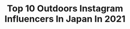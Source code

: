 ---
title: Top 10 Outdoors Instagram Influencers In Japan In 2021
description: >-
  Find top outdoors Instagram influencers in Japan in 2021. Most popular hashtags: #camping #outdoors #camp #camphack.
platform: Instagram
hits: 155
text_top: See the top-rated Instagram profiles on inBeat.
text_bottom: Our search engine has 155 Instagram influencers like this in Japan for you to connect with.
profiles:
  - username: "kasemaru.good.old.days"
    fullname: >-
      kasemaru
    bio: >-
      ☆Yuta kase🔥🤠🔥 ★Japan🇯🇵nagano Bushcraft🔥Outdoors🔥Survival ▪️Daily Outdoors & Bushcrafting!! #ブッシュクラフト#アウトドア #サバイバル#キャンプ#釣り
    location: "Japan"
    followers: 20659
    engagement: 1006
    commentsToLikes: 0.021140
    id: ck0w6vq29ahqt0i19u6svyvbg
    verified: false
    hashtags: "#intothewild, #forestlovers, #naturephotography, #woodworking"
  - username: "goodmorlie"
    fullname: >-
      希豆跟他媽
    bio: >-
      2013年12月11日誕生！ 男の子の母ちゃんになりました。 息抜きしながら毎日同じ生活を繰り返してます 新米ママとしてふんとうするまいにち。 子育てしつつお洒落したり。 みなさんのようなオシャレママに憧れてます。
    location: "Japan"
    followers: 20748
    engagement: 283
    commentsToLikes: 0.017752
    id: ck6tw06jsp8z50j7181ooyqyn
    verified: false
    hashtags: "#camping, #outdoorlife, #outdoorphotography, #ig"
  - username: "teshi_low"
    fullname: >-
      てっしー
    bio: >-
      キャンプ⛺️&焚き火🔥好き。フォロー気軽にどうぞ‼️ 最近、ザルの人って言われてます…笑 SAITAMA,JAPAN ・ ⬇︎CAMPICインタビュー⬇︎
    location: "Japan"
    followers: 6038
    engagement: 1452
    commentsToLikes: 0.036561
    id: ck5cfj03en2360i11d4m15kjk
    verified: false
    hashtags: "#camp, #camphack, #campzine, #sanzokumountain"
  - username: "taro__camp"
    fullname: >-
      たろー
    bio: >-
      ◆Tokyo Age30 ◆キャンプブロガー キャンプの情報発信してる人です🏕 キャンプギアのテーマは【ウッド×ブラック×アイアン】 インスタではおしゃれで役立つキャンプpicを投稿📸 コメント、フォロー歓迎です✨ 👇キャンプブログはこちら👇
    location: "Japan"
    followers: 8220
    engagement: 2136
    commentsToLikes: 0.005493
    id: ckap7a2jsj6op0i788gfgfele
    verified: false
    hashtags: "#campic, #campstyle, #hinataoutdoor, #sanzokumountainshock"
  - username: "dont_fade_away_photography"
    fullname: >-
      Manuel Gomera Deaño
    bio: >-
      Kassel/Germany - 📷 Big Prints/Workshops/On Demand - Cosplay @dont_fade_away_photography_cos - People @dont_fade_away_photography_ppl - ⬇HQ photos⬇
    location: "Japan"
    followers: 9279
    engagement: 794
    commentsToLikes: 0.033733
    id: ck5q2oi3ch0kj0i11zajrh0p1
    verified: false
    hashtags: "#harbour, #beach, #tokio, #landscape"
  - username: "steppy88camp"
    fullname: >-
      🔥Nao
    bio: >-
      ★From Saitama Japan🇯🇵★ 夫婦で毎週キャンプ楽しんでます💏🏕️ たまにはソロも😊 ★ 2016年56泊 2017年59泊 2018年65泊 2019年75泊 2020年71泊 ★ 気軽にコメント&フォローして下さいね🤗 ★ 白熊会芋蟲組:No468 妻 @harumi_1125
    location: "Japan"
    followers: 20487
    engagement: 775
    commentsToLikes: 0.008889
    id: ckaoudikfzt1l0i78llinqbik
    verified: false
    hashtags: "#outdoorlife, #campic, #alfheim, #bepal"
  - username: "tomokokurosaki"
    fullname: >-
      Tomoko Kurosaki
    bio: >-
      キャンプ☆チワワ☆娘2人…♪ 好きなものと過ごす幸せ休日を色々と♪( ´▽｀)
    location: "Japan"
    followers: 11502
    engagement: 819
    commentsToLikes: 0.016875
    id: ck6tzg0uj9haj0j71h37d2xbu
    verified: false
    hashtags: "#outingstylejp, #camper, #bonsupcamp2020, #camping"
  - username: "38explore"
    fullname: >-
      miya_waka_hide_
    bio: >-
      Tokyo JAPAN 38explore 六角会のミヤザキです❕ いつでも野外活動楽しんでます✨ #a38grate #38パレット　#38パレ男　#38パレ子 リンクはコチラ👇
    location: "Japan"
    followers: 19410
    engagement: 671
    commentsToLikes: 0.007949
    id: ck6u8jnsyrz4g0j71sujitbhn
    verified: false
    hashtags: "#zero, #thearth, #outdoor, #hondaacty"
  - username: "yama_sake_zanmai"
    fullname: >-
      山酒三昧
    bio: >-
      山好き、酒好きな関西人 これまで行った山、ビール🍺、日本酒🍶その他酒、食べもの、スポーツや日常風景などを気ままにアップしていきます😄一眼レフ勉強中📷 キックボクシングやボルダリングはサボり気味💦 #山好きな人と繋がりたい #写真好きな人と繋がりたい #オリンパス倶楽部　#ラグビー
    location: "Japan"
    followers: 3575
    engagement: 1734
    commentsToLikes: 0.020135
    id: ckap8bzwfnq6k0i78pj3d5fwu
    verified: false
    hashtags: "#japan, #flower, #sake, #trekking"
  - username: "camp_and_star"
    fullname: >-
      okdy  キャンプと星空
    bio: >-
      JAPAN/Please feel free to follow me😉 キャンプの星景、風景、ファミキャンの一コマなど⛺️ キャンプ場以外の星景はこちらからどうぞ！→@okdy_starry_night ＊『CAMP』がある風景 フォトブック＊
    location: "Japan"
    followers: 8576
    engagement: 979
    commentsToLikes: 0.005980
    id: ck5he6eboraf00i117uoi7ern
    verified: false
    hashtags: "#hinataoutdoor, #camphack, #japan, #tokyocameraclub"
---
